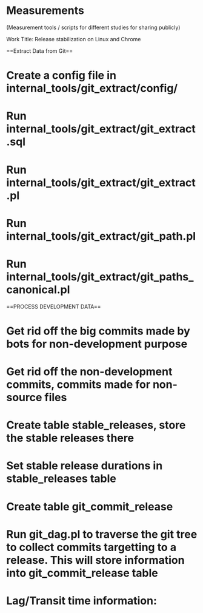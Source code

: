 Measurements
============
(Measurement tools / scripts for different studies for sharing publicly)

Work Title: Release stabilization on Linux and Chrome

==Extract Data from Git==
# Create a config file in internal\_tools/git_extract/config/
# Run internal\_tools/git\_extract/git_extract.sql
# Run internal\_tools/git\_extract/git_extract.pl
# Run internal\_tools/git\_extract/git_path.pl
# Run internal\_tools/git\_extract/git\_paths_canonical.pl

==PROCESS DEVELOPMENT DATA==
# Get rid off the big commits made by bots for non-development purpose
# Get rid off the non-development commits, commits made for non-source files
# Create table stable_releases, store the stable releases there
# Set stable release durations in stable_releases table
# Create table git\_commit\_release
# Run git\_dag.pl to traverse the git tree to collect commits targetting to a release. This will store information into git\_commit\_release table
# Lag/Transit time information:


